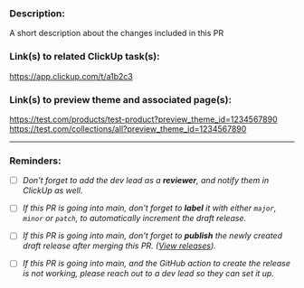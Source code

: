### Description:
A short description about the changes included in this PR

### Link(s) to related ClickUp task(s):
https://app.clickup.com/t/a1b2c3

### Link(s) to preview theme and associated page(s):
https://test.com/products/test-product?preview_theme_id=1234567890
https://test.com/collections/all?preview_theme_id=1234567890

---

### Reminders:

- [ ] _Don't forget to add the dev lead as a **reviewer**, and notify them in ClickUp as well._

- [ ] _If this PR is going into main, don't forget to **label** it with either `major`, `minor` or `patch`, to automatically increment the draft release._

- [ ] _If this PR is going into main, don't forget to **publish** the newly created draft release after merging this PR. ([View releases](../releases))._

- [ ] _If this PR is going into main, and the GitHub action to create the release is not working, please reach out to a dev lead so they can set it up._
